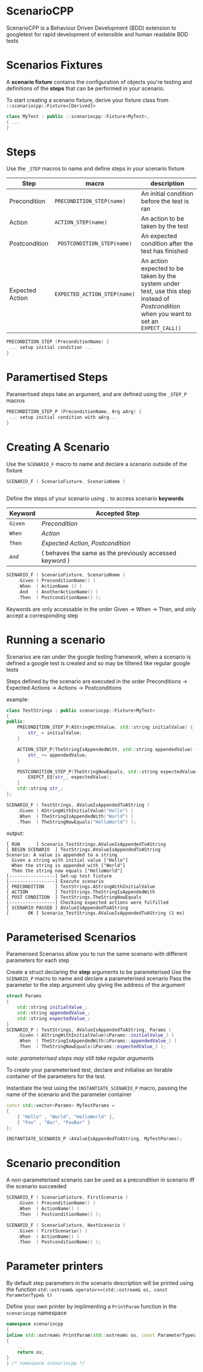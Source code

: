 # ScenarioCPP
ScenarioCPP is a Behaviour Driven Development (BDD) extension to googletest for rapid development of extensible and human readable BDD tests

# Scenarios Fixtures
A **scenario fixture** contains the configuration of objects you're testing and definitions of the **steps** that can be performed in your scenario.

To start creating a scenario fixture, derive your fixture class from `::scenariocpp::Fixture<[Derived]>`

```cpp
class MyTest : public ::scenariocpp::Fixture<MyTest>,
{ ...
}
```

# Steps
Use the `_STEP` macros to name and define steps in your scenario fixture

| Step | macro | description |
|--|--| -- |
| Precondition | `PRECONDITION_STEP(name)` | An initial condition before the test is ran |
| Action | `ACTION_STEP(name)` | An action to be taken by the test |
| Postcondition | ` POSTCONDITION_STEP(name)` | An expected condition after the test has finished |
| Expected Action | `EXPECTED_ACTION_STEP(name)` | An action expected to be taken by the system under test, use this step instead of *Postcondition* when you want to set an `EXPECT_CALL()` |

```cpp
PRECONDITION_STEP (PreconditionName) {
 ... setup initial condition ...
}
```
# Paramertised Steps
Paramertised steps take an argument, and are defined using the `_STEP_P` macros

```cpp
PRECONDITION_STEP_P (PreconditionName, Arg aArg) {
 ... setup initial condition with aArg...
}
```

# Creating A Scenario
Use the `SCENARIO_F` macro to name and declare a scenario outside of the fixture

```cpp
SCENARIO_F ( ScenarioFixture, ScenarioName )
    ...
```

Define the steps of your scenario using `.` to access scenario **keywords**

| Keyword | Accepted Step |
| --- | --- |
| `Given` | *Precondition* |
| `When` | *Action* |
| `Then` | *Expected Action*, *Postcondition* |
| *`And`* | ( behaves the same as the previously accessed keyword ) |

```cpp
SCENARIO_F ( ScenarioFixture, ScenarioName )
    .Given ( PreconditionName() )
    .When  ( ActionName () )
    .And   ( AnotherActionName() )
    .Then  ( PostconditionName() );
```

Keywords are only accessable in the order Given -> When -> Then, and only accept a corresponding step

# Running a scenario
Scenarios are ran under the google testing framework, when a scenario is defined a google test is created and so may be filtered like regular google tests

Steps defined by the scenario are executed in the order
Preconditions -> Expected Actions -> Actions -> Postconditions

example:
```c++
class TestStrings : public scenariocpp::Fixture<MyTest>
{
public:
    PRECONDITION_STEP_P(AStringWithValue, std::string initialValue) {
        str_ = initialValue;
    }

    ACTION_STEP_P(TheStringIsAppendedWith, std::string appendedValue) {
        str_ += appendedValue;
    }

    POSTCONDITION_STEP_P(TheStringNowEquals, std::string expectedValue) {
        EXEPCT_EQ(str_, expectedValue);
    }
    std::string str_;
};

SCENARIO_F ( TestStrings, AValueIsAppendedToAString )
    .Given ( AStringWithInitialValue("Hello") )
    .When  ( TheStringIsAppendedWith("World") )
    .Then  ( TheStringNowEquals("HelloWorld") );
```

output:
```
[ RUN      ] Scenario_TestStrings.AValueIsAppendedToAString
[ BEGIN SCENARIO  ] TestStrings.AValueIsAppendedToAString
Scenario: A value is appended to a string
  Given a string with initial value ["Hello"]
  When the string is appended with ["World"]
  Then the string now equals ["HelloWorld"]
[-----------------] Set-up test fixture
[-----------------] Execute scenario
[ PRECONDITION    ] TestStrings.AStringWithInitialValue
[ ACTION          ] TestStrings.TheStringIsAppendedWith
[ POST CONDITION  ] TestStrings.TheStringNowEquals
[-----------------] Checking expected actions were fulfilled
[ SCENARIO PASSED ] AValueIsAppendedToAString
[       OK ] Scenario_TestStrings.AValueIsAppendedToAString (1 ms)
```

# Parameterised Scenarios
Paramerised Scenarios allow you to run the same scenario with different parameters for each step

Create a struct declaring the **step** arguments to be parameterised
Use the `SCENARIO_P` macro to name and declare a parameterised scenario
Pass the parameter to the step argument uby giving the address of the argument

```cpp
struct Params
{
    std::string initialValue_;
    std::string appendedValue_;
    std::string expectedValue_;
}
SCENARIO_P ( TestStrings, AValueIsAppendedToAString, Params )
    .Given ( AStringWithInitialValue(&Params::initialValue_) )
    .When  ( TheStringIsAppendedWith(&Params::appendedValue_) )
    .Then  ( TheStringNowEquals(&Params::expectedValue_) );
```

*note: parameterised steps may still take regular arguments*

To create your parameterised test, declare and initialise an iterable container of the parameters for the test.

Instantiate the test using the `INSTANTIATE_SCENARIO_P` macro, passing the name of the scenario and the parameter container

```cpp
const std::vector<Params> MyTestParams =
{
    { "Hello" , "World", "HelloWorld" },
    { "Foo" , "Bar", "FooBar" }
};

INSTANTIATE_SCENARIO_P (AValueIsAppendedToAString, MyTestParams);
```

# Scenario precondition
A non-parameterised scenario can be used as a precondition in scenario iff the scenario succeeded

```cpp
SCENARIO_F ( ScenarioFixture, FirstScenario )
    .Given ( PreconditionName() )
    .When  ( ActionName() )
    .Then  ( PostconditionName() );

SCENARIO_F ( ScenarioFixture, NextScenario )
    .Given ( FirstScenario() )
    .When  ( ActionName() )
    .Then  ( PostconditionName() );
```

# Parameter printers
By default step parameters in the scenario description will be printed using the function `std::ostream& operator<<(std::ostream& os, const ParameterType& t)`

Define your own printer by implimenting a `PrintParam` function in the `scenariocpp` namespace
```cpp
namespace scenariocpp
{
inline std::ostream& PrintParam(std::ostream& os, const ParameterType& t)
{
    ...
    return os;
}
} /* namespace scenariocpp */
```

